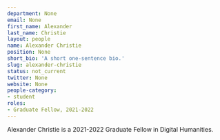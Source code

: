 ```yaml
---
department: None
email: None
first_name: Alexander
last_name: Christie
layout: people
name: Alexander Christie
position: None
short_bio: 'A short one-sentence bio.'
slug: alexander-christie
status: not_current
twitter: None
website: None
people-category:
- student
roles:
- Graduate Fellow, 2021-2022
---
```

Alexander Christie is a 2021-2022 Graduate Fellow in Digital Humanities.